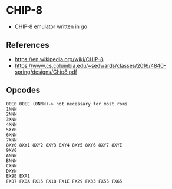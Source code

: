# CHIP-8
* CHIP-8 emulator written in go
## References
* https://en.wikipedia.org/wiki/CHIP-8
* https://www.cs.columbia.edu/~sedwards/classes/2016/4840-spring/designs/Chip8.pdf
## Opcodes
```
00E0 00EE (0NNN)-> not necessary for most roms
1NNN
2NNN
3XNN
4XNN
5XY0
6XNN
7XNN
8XY0 8XY1 8XY2 8XY3 8XY4 8XY5 8XY6 8XY7 8XYE
9XY0
ANNN
BNNN
CXNN
DXYN
EX9E EXA1
FX07 FX0A FX15 FX18 FX1E FX29 FX33 FX55 FX65
```
